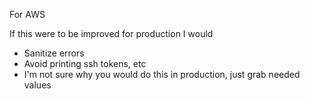 For AWS

If this were to be improved for production I would
- Sanitize errors
- Avoid printing ssh tokens, etc
- I'm not sure why you would do this in production, just grab needed values
